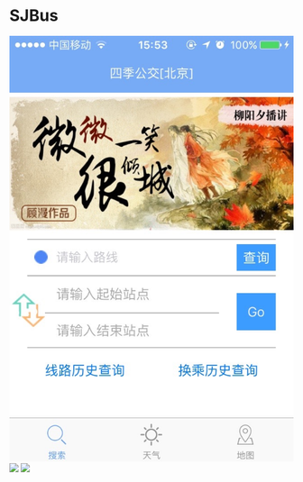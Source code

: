 # SJBus

![](https://github.com/CAICL/SJBus/blob/asdf/sj%E5%85%AC%E4%BA%A4/Im/1.jpg)
![](https://github.com/CAICL/SJBus/blob/asdf/sj%E5%85%AC%E4%BA%A4/Im/2.jpg)
![](https://github.com/CAICL/SJBus/blob/asdf/sj%E5%85%AC%E4%BA%A4/Im/3.jpg)
